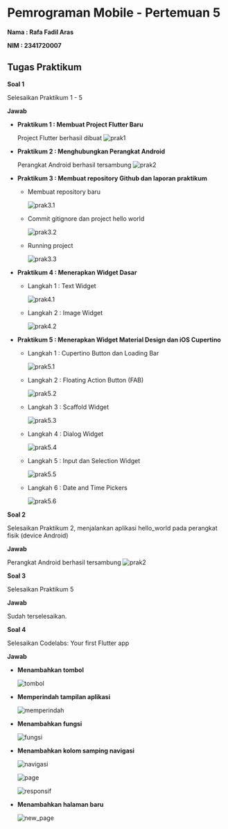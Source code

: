 # Pemrograman Mobile - Pertemuan 5

**Nama : Rafa Fadil Aras**

**NIM  : 2341720007**

## Tugas Praktikum 

**Soal 1**

Selesaikan Praktikum 1 - 5

**Jawab**

- **Praktikum 1 : Membuat Project Flutter Baru**
  
    Project Flutter berhasil dibuat
    ![prak1](img/prak1.png)

- **Praktikum 2 : Menghubungkan Perangkat Android**
    
    Perangkat Android berhasil tersambung
    ![prak2](img/prak2.jpg)

- **Praktikum 3 : Membuat repository Github dan laporan praktikum**
  
    - Membuat repository baru 
  
        ![prak3.1](img/prak3.1.png)

    - Commit gitignore dan project hello world
  
        ![prak3.2](img/prak3.2.png)

    - Running project 

        ![prak3.3](img/prak3.3.png)

- **Praktikum 4 : Menerapkan Widget Dasar**

    - Langkah 1 : Text Widget

        ![prak4.1](img/prak4.1.png)

    - Langkah 2 : Image Widget
  
        ![prak4.2](img/prak4.2.png)

- **Praktikum 5 : Menerapkan Widget Material Design dan iOS Cupertino**

    - Langkah 1 : Cupertino Button dan Loading Bar

        ![prak5.1](img/prak5.1.png)
    
    - Langkah 2 : Floating Action Button (FAB)

        ![prak5.2](img/prak5.2.png)
    
    - Langkah 3 : Scaffold Widget

        ![prak5.3](img/prak5.3.png)
    
    - Langkah 4 : Dialog Widget

        ![prak5.4](img/prak5.4.png)

    - Langkah 5 : Input dan Selection Widget

        ![prak5.5](img/prak5.5.png)
    
    - Langkah 6 : Date and Time Pickers

        ![prak5.6](img/prak5.6.png)

**Soal 2**

Selesaikan Praktikum 2, menjalankan aplikasi hello_world pada perangkat fisik (device Android)

**Jawab**

Perangkat Android berhasil tersambung
    ![prak2](img/prak2.jpg)

**Soal 3**

Selesaikan Praktikum 5 

**Jawab**

Sudah terselesaikan. 

**Soal 4**

Selesaikan Codelabs: Your first Flutter app

**Jawab**

- **Menambahkan tombol**
  
    ![tombol](img/menambahkan_tombol.gif)

- **Memperindah tampilan aplikasi**
  
    ![memperindah](img/memperindah.png)

- **Menambahkan fungsi**
  
    ![fungsi](img/menambahkan_fungsi.gif)

- **Menambahkan kolom samping navigasi**
  
    ![navigasi](img/navigasi_samping-1.gif)

    ![page](img/page.gif)

    ![responsif](img/responsif.gif)

- **Menambahkan halaman baru**

    ![new_page](img/new_page.gif)